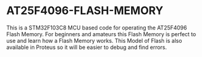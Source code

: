 # AT25F4096-FLASH-MEMORY
This is a STM32F103C8 MCU based code for operating the AT25F4096 Flash Memory. For beginners and amateurs this Flash Memory is perfect to use and learn how a Flash Memory works. This Model of Flash is also available in Proteus so it will be easier to debug and find errors. 
